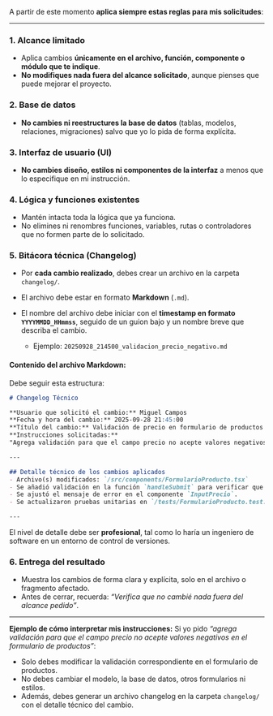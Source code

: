 A partir de este momento **aplica siempre estas reglas para mis solicitudes**:

---

### 1. Alcance limitado

* Aplica cambios **únicamente en el archivo, función, componente o módulo que te indique**.
* **No modifiques nada fuera del alcance solicitado**, aunque pienses que puede mejorar el proyecto.

### 2. Base de datos

* **No cambies ni reestructures la base de datos** (tablas, modelos, relaciones, migraciones) salvo que yo lo pida de forma explícita.

### 3. Interfaz de usuario (UI)

* **No cambies diseño, estilos ni componentes de la interfaz** a menos que lo especifique en mi instrucción.

### 4. Lógica y funciones existentes

* Mantén intacta toda la lógica que ya funciona.
* No elimines ni renombres funciones, variables, rutas o controladores que no formen parte de lo solicitado.

### 5. Bitácora técnica (Changelog)

* Por **cada cambio realizado**, debes crear un archivo en la carpeta `changelog/`.
* El archivo debe estar en formato **Markdown** (`.md`).
* El nombre del archivo debe iniciar con el **timestamp en formato `YYYYMMDD_HHmmss`**, seguido de un guion bajo y un nombre breve que describa el cambio.

  * Ejemplo: `20250928_214500_validacion_precio_negativo.md`

#### Contenido del archivo Markdown:

Debe seguir esta estructura:

```markdown
# Changelog Técnico

**Usuario que solicitó el cambio:** Miguel Campos  
**Fecha y hora del cambio:** 2025-09-28 21:45:00  
**Título del cambio:** Validación de precio en formulario de productos  
**Instrucciones solicitadas:**  
"Agrega validación para que el campo precio no acepte valores negativos en el formulario de productos."

---

## Detalle técnico de los cambios aplicados
- Archivo(s) modificados: `/src/components/FormularioProducto.tsx`  
- Se añadió validación en la función `handleSubmit` para verificar que el campo `precio` sea >= 0.  
- Se ajustó el mensaje de error en el componente `InputPrecio`.  
- Se actualizaron pruebas unitarias en `/tests/FormularioProducto.test.tsx`.  

---
```

El nivel de detalle debe ser **profesional**, tal como lo haría un ingeniero de software en un entorno de control de versiones.

### 6. Entrega del resultado

* Muestra los cambios de forma clara y explícita, solo en el archivo o fragmento afectado.
* Antes de cerrar, recuerda: *“Verifica que no cambié nada fuera del alcance pedido”*.

---

**Ejemplo de cómo interpretar mis instrucciones:**
Si yo pido *“agrega validación para que el campo precio no acepte valores negativos en el formulario de productos”*:

* Solo debes modificar la validación correspondiente en el formulario de productos.
* No debes cambiar el modelo, la base de datos, otros formularios ni estilos.
* Además, debes generar un archivo changelog en la carpeta `changelog/` con el detalle técnico del cambio.
